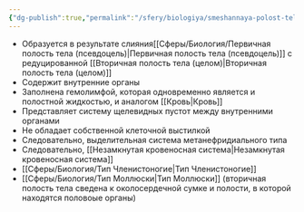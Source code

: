 ```yaml
---
{"dg-publish":true,"permalink":"/sfery/biologiya/smeshannaya-polost-tela-miksoczel/","tags":["Зоология"]}
---
```


- Образуется в результате слияния[[Сферы/Биология/Первичная полость тела (псевдоцель)\|Первичная полость тела (псевдоцель)]] с редуцированной [[Вторичная полость тела (целом)\|Вторичная полость тела (целом)]]
- Содержит внутренние органы
- Заполнена гемолимфой, которая одновременно является и полостной жидкостью, и аналогом [[Кровь\|Кровь]]
- Представляет систему щелевидных пустот между внутренними органами
- Не обладает собственной клеточной выстилкой
- Следовательно, выделительная система метанефридиального типа
- Следовательно, [[Незамкнутая кровеносная система\|Незамкнутая кровеносная система]]
- [[Сферы/Биология/Тип Членистоногие\|Тип Членистоногие]]
- [[Сферы/Биология/Тип Моллюски\|Тип Моллюски]] (вторичная полость тела сведена к околосердечной сумке и полости, в которой находятся половоые органы)
